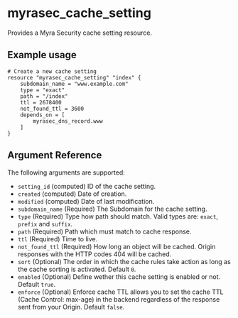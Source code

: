 # myrasec_cache_setting

Provides a Myra Security cache setting resource.

## Example usage

```hcl
# Create a new cache setting
resource "myrasec_cache_setting" "index" {
    subdomain_name = "www.example.com"
    type = "exact"
    path = "/index"
    ttl = 2678400
    not_found_ttl = 3600
    depends_on = [ 
        myrasec_dns_record.www
    ]
}
```

## Argument Reference

The following arguments are supported:

* `setting_id` (computed) ID of the cache setting.
* `created` (computed) Date of creation.
* `modified` (computed) Date of last modification.
* `subdomain_name` (Required) The Subdomain for the cache setting.
* `type` (Required) Type how path should match. Valid types are: `exact`, `prefix` and `suffix`.
* `path` (Required) Path which must match to cache response.
* `ttl` (Required) Time to live.
* `not_found_ttl` (Required) How long an object will be cached. Origin responses with the HTTP codes 404 will be cached.
* `sort` (Optional) The order in which the cache rules take action as long as the cache sorting is activated. Default `0`.
* `enabled` (Optional) Define wether this cache setting is enabled or not. Default `true`.
* `enforce` (Optional) Enforce cache TTL allows you to set the cache TTL (Cache Control: max-age) in the backend regardless of the response sent from your Origin. Default `false`.
